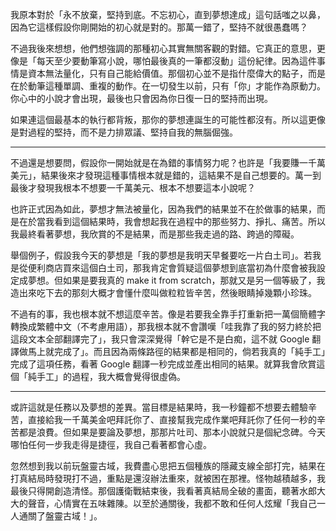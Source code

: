 我原本對於「永不放棄，堅持到底。不忘初心，直到夢想達成」這句話嗤之以鼻，因為它這樣假設你剛開始的初心就是對的。那萬一錯了，堅持不就很愚蠢嗎？

不過我後來想想，他們想強調的那種初心其實無關客觀的對錯。它真正的意思，更像是「每天至少要動筆寫小說，哪怕最後真的一筆都沒動」這份紀律。因為這件事情是資本無法量化，只有自己能給價值。那個初心並不是指什麼偉大的點子，而是在於動筆這種單調、重複的動作。在一切發生以前，只有「你」才能作為原動力。你心中的小說才會出現，最後也只會因為你日復一日的堅持而出現。

如果連這個最基本的執行都背叛，那你的夢想連誕生的可能性都沒有。所以這更像是對過程的堅持，而不是力排眾議、堅持自我的無腦倔強。

---

不過還是想要問，假設你一開始就是在為錯的事情努力呢？也許是「我要賺一千萬美元」，結果後來才發現這種事情根本就是錯的，這結果不是自己想要的。萬一到最後才發現我根本不想要一千萬美元、根本不想要這本小說呢？

也許正式因為如此，夢想才無法被量化，因為我們的結果並不在於做事的結果，而是在於當我看到這個結果時，我會想起我在過程中的那些努力、掙扎、痛苦。所以我最終看著夢想，我欣賞的不是結果，而是那些我走過的路、跨過的障礙。

舉個例子，假設我今天的夢想是「我的夢想是我明天早餐要吃一片白土司」。若我是從便利商店買來這個白土司，那我肯定會質疑這個夢想到底當初為什麼會被我設定成夢想。但如果是要我真的 make it from scratch，那就又是另一個等級了，我造出來吃下去的那刻大概才會懂什麼叫做粒粒皆辛苦，然後眼睛掉幾顆小珍珠。

不過有的事，我也根本就不想這麼辛苦。像是若要我全靠手打重新把一萬個簡體字轉換成繁體中文（不考慮用語），那我根本就不會讚嘆「哇我靠了我的努力終於把這段文本全部翻譯完了」，我只會深深覺得「幹它是不是白痴，這不就 Google 翻譯做馬上就完成了」。而且因為兩條路徑的結果都是相同的，倘若我真的「純手工」完成了這項任務，看著 Google 翻譯一秒完成並產出相同的結果。就算我會欣賞這個「純手工」的過程，我大概會覺得很虛偽。

---

或許這就是任務以及夢想的差異。當目標是結果時，我一秒鐘都不想要去體驗辛苦，直接給我一千萬美金吧拜託你了、直接幫我完成作業吧拜託你了任何一秒的辛苦都是浪費。但如果是要論及夢想，那那片吐司、那本小說就只是個紀念碑。今天哪怕任何一步我走得是捷徑，我自己看著都會心虛。

忽然想到我以前玩盤靈古域，我費盡心思把五個種族的隱藏支線全部打完，結果在打真結局時發現打不過，重點是還沒辦法重來，就被困在那裡。怪物越積越多，我最後只得開創造清怪。那個護衛戰結束後，我看著真結局全破的畫面，聽著水郎大大的聲音，心情實在五味雜陳。以至於通關後，我都不敢和任何人炫耀「我自己一人通關了盤靈古域！」。